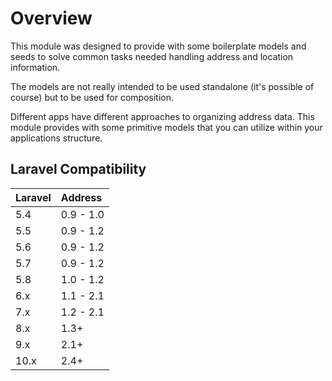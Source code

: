 # Overview

This module was designed to provide with some boilerplate models and
seeds to solve common tasks needed handling address and location
information.

The models are not really intended to be used standalone (it's possible
of course) but to be used for composition.

Different apps have different approaches to organizing address data.
This module provides with some primitive models that you can utilize
within your applications structure.

## Laravel Compatibility

| Laravel | Address   |
|:--------|:----------|
| 5.4     | 0.9 - 1.0 |
| 5.5     | 0.9 - 1.2 |
| 5.6     | 0.9 - 1.2 |
| 5.7     | 0.9 - 1.2 |
| 5.8     | 1.0 - 1.2 |
| 6.x     | 1.1 - 2.1 |
| 7.x     | 1.2 - 2.1 |
| 8.x     | 1.3+      |
| 9.x     | 2.1+      |
| 10.x    | 2.4+      |
